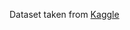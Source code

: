 Dataset taken from [Kaggle](https://www.kaggle.com/datasets/harshilpatel355/autoirrigationdata?resource=download)